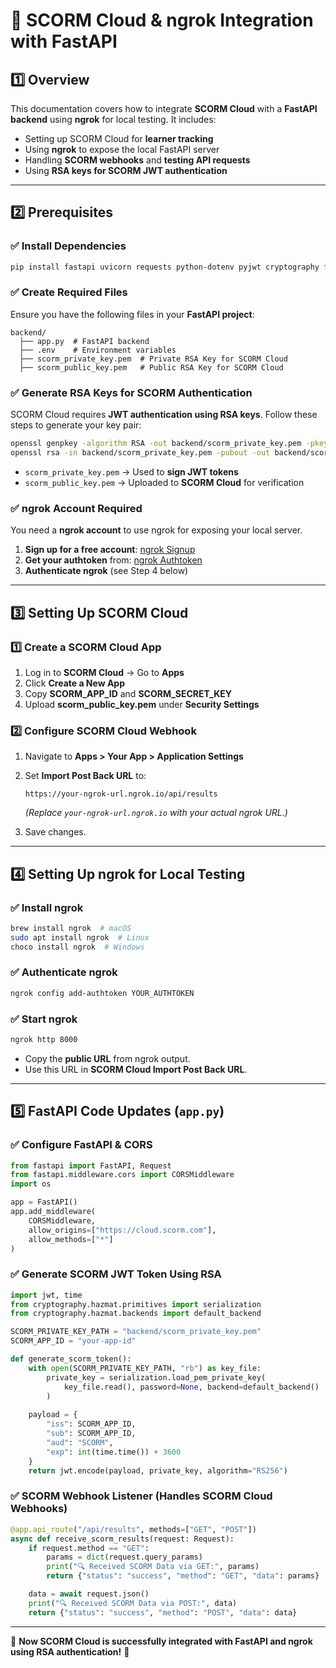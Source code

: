 # 📌 SCORM Cloud & ngrok Integration with FastAPI

## **1️⃣ Overview**
This documentation covers how to integrate **SCORM Cloud** with a **FastAPI backend** using **ngrok** for local testing. It includes:
- Setting up SCORM Cloud for **learner tracking**
- Using **ngrok** to expose the local FastAPI server
- Handling **SCORM webhooks** and **testing API requests**
- Using **RSA keys for SCORM JWT authentication**

---

## **2️⃣ Prerequisites**
### ✅ **Install Dependencies**
```bash
pip install fastapi uvicorn requests python-dotenv pyjwt cryptography faiss-cpu numpy sentence-transformers
```

### ✅ **Create Required Files**
Ensure you have the following files in your **FastAPI project**:
```
backend/
  ├── app.py  # FastAPI backend
  ├── .env    # Environment variables
  ├── scorm_private_key.pem  # Private RSA Key for SCORM Cloud
  ├── scorm_public_key.pem   # Public RSA Key for SCORM Cloud
```

### ✅ **Generate RSA Keys for SCORM Authentication**
SCORM Cloud requires **JWT authentication using RSA keys**. Follow these steps to generate your key pair:
```bash
openssl genpkey -algorithm RSA -out backend/scorm_private_key.pem -pkeyopt rsa_keygen_bits:2048
openssl rsa -in backend/scorm_private_key.pem -pubout -out backend/scorm_public_key.pem
```
- `scorm_private_key.pem` → Used to **sign JWT tokens**
- `scorm_public_key.pem` → Uploaded to **SCORM Cloud** for verification

### ✅ **ngrok Account Required**
You need a **ngrok account** to use ngrok for exposing your local server.
1. **Sign up for a free account**: [ngrok Signup](https://dashboard.ngrok.com/signup)
2. **Get your authtoken** from: [ngrok Authtoken](https://dashboard.ngrok.com/get-started/your-authtoken)
3. **Authenticate ngrok** (see Step 4 below)

---

## **3️⃣ Setting Up SCORM Cloud**
### **1️⃣ Create a SCORM Cloud App**
1. Log in to **SCORM Cloud** → Go to **Apps**
2. Click **Create a New App**
3. Copy **SCORM_APP_ID** and **SCORM_SECRET_KEY**
4. Upload **scorm_public_key.pem** under **Security Settings**

### **2️⃣ Configure SCORM Cloud Webhook**
1. Navigate to **Apps > Your App > Application Settings**
2. Set **Import Post Back URL** to:
   ```
   https://your-ngrok-url.ngrok.io/api/results
   ```
   *(Replace `your-ngrok-url.ngrok.io` with your actual ngrok URL.)*

3. Save changes.

---

## **4️⃣ Setting Up ngrok for Local Testing**
### ✅ **Install ngrok**
```bash
brew install ngrok  # macOS
sudo apt install ngrok  # Linux
choco install ngrok  # Windows
```

### ✅ **Authenticate ngrok**
```bash
ngrok config add-authtoken YOUR_AUTHTOKEN
```

### ✅ **Start ngrok**
```bash
ngrok http 8000
```
- Copy the **public URL** from ngrok output.
- Use this URL in **SCORM Cloud Import Post Back URL**.

---

## **5️⃣ FastAPI Code Updates (`app.py`)**

### **✅ Configure FastAPI & CORS**
```python
from fastapi import FastAPI, Request
from fastapi.middleware.cors import CORSMiddleware
import os

app = FastAPI()
app.add_middleware(
    CORSMiddleware,
    allow_origins=["https://cloud.scorm.com"],
    allow_methods=["*"]
)
```

### **✅ Generate SCORM JWT Token Using RSA**
```python
import jwt, time
from cryptography.hazmat.primitives import serialization
from cryptography.hazmat.backends import default_backend

SCORM_PRIVATE_KEY_PATH = "backend/scorm_private_key.pem"
SCORM_APP_ID = "your-app-id"

def generate_scorm_token():
    with open(SCORM_PRIVATE_KEY_PATH, "rb") as key_file:
        private_key = serialization.load_pem_private_key(
            key_file.read(), password=None, backend=default_backend()
        )
    
    payload = {
        "iss": SCORM_APP_ID,
        "sub": SCORM_APP_ID,
        "aud": "SCORM",
        "exp": int(time.time()) + 3600
    }
    return jwt.encode(payload, private_key, algorithm="RS256")
```

### **✅ SCORM Webhook Listener (Handles SCORM Cloud Webhooks)**
```python
@app.api_route("/api/results", methods=["GET", "POST"])
async def receive_scorm_results(request: Request):
    if request.method == "GET":
        params = dict(request.query_params)
        print("🔍 Received SCORM Data via GET:", params)
        return {"status": "success", "method": "GET", "data": params}

    data = await request.json()
    print("🔍 Received SCORM Data via POST:", data)
    return {"status": "success", "method": "POST", "data": data}
```

---

🚀 **Now SCORM Cloud is successfully integrated with FastAPI and ngrok using RSA authentication!** 🚀

